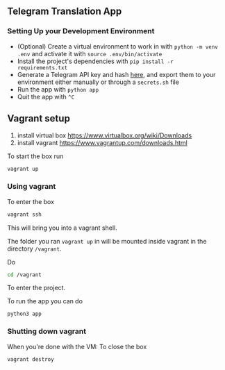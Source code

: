 ## Telegram Translation App

### Setting Up your Development Environment
- (Optional) Create a virtual environment to work in with
`python -m venv .env` and activate it with `source .env/bin/activate`
- Install the project's dependencies with `pip install -r requirements.txt`
- Generate a Telegram API key and hash [here](https://my.telegram.org/apps), and export them to your environment either manually or through a `secrets.sh` file
- Run the app with `python app`
- Quit the app with `^C`


## Vagrant setup

1. install virtual box https://www.virtualbox.org/wiki/Downloads
2. install vagrant https://www.vagrantup.com/downloads.html


To start the box run

```bash
vagrant up
```

### Using vagrant

To enter the box

```bash
vagrant ssh
```

This will bring you into a vagrant shell.

The folder you ran `vagrant up` in will be mounted inside vagrant in the directory `/vagrant`. 

Do

```bash
cd /vagrant
```

To enter the project.

To run the app you can do 

```
python3 app
```

### Shutting down vagrant
When you're done with the VM: 
To close the box

```bash
vagrant destroy
```
